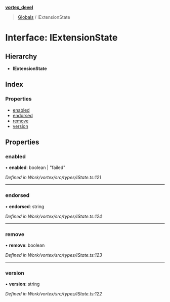 **[vortex_devel](../README.md)**

> [Globals](../globals.md) / IExtensionState

# Interface: IExtensionState

## Hierarchy

* **IExtensionState**

## Index

### Properties

* [enabled](iextensionstate.md#enabled)
* [endorsed](iextensionstate.md#endorsed)
* [remove](iextensionstate.md#remove)
* [version](iextensionstate.md#version)

## Properties

### enabled

•  **enabled**: boolean \| \"failed\"

*Defined in Work/vortex/src/types/IState.ts:121*

___

### endorsed

•  **endorsed**: string

*Defined in Work/vortex/src/types/IState.ts:124*

___

### remove

•  **remove**: boolean

*Defined in Work/vortex/src/types/IState.ts:123*

___

### version

•  **version**: string

*Defined in Work/vortex/src/types/IState.ts:122*
